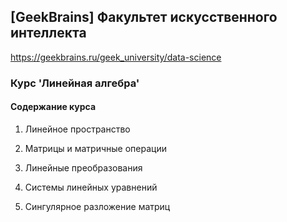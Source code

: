 ## [GeekBrains] Факультет искусственного интеллекта
https://geekbrains.ru/geek_university/data-science

### Курс 'Линейная алгебра'

#### Содержание курса

1. Линейное пространство

2. Матрицы и матричные операции

3. Линейные преобразования

4. Системы линейных уравнений

5. Сингулярное разложение матриц